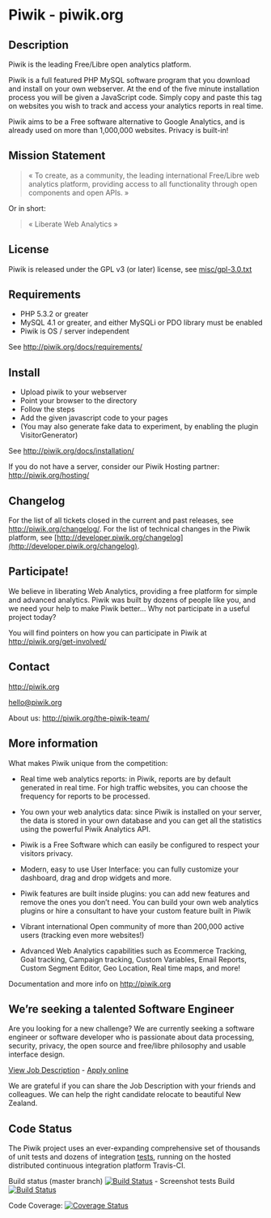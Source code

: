 # Piwik - piwik.org

## Description

Piwik is the leading Free/Libre open analytics platform.

Piwik is a full featured PHP MySQL software program that you download and install on your own webserver.
At the end of the five minute installation process you will be given a JavaScript code.
Simply copy and paste this tag on websites you wish to track and access your analytics reports in real time.

Piwik aims to be a Free software alternative to Google Analytics, and is already used on more than 1,000,000 websites. Privacy is built-in!

## Mission Statement

> « To create, as a community, the leading international Free/Libre web analytics platform, providing access to all functionality through open components and open APIs. »

Or in short:
> « Liberate Web Analytics »

## License

Piwik is released under the GPL v3 (or later) license, see [misc/gpl-3.0.txt](misc/gpl-3.0.txt)

## Requirements

  * PHP 5.3.2 or greater
  * MySQL 4.1 or greater, and either MySQLi or PDO library must be enabled
  * Piwik is OS / server independent

See http://piwik.org/docs/requirements/

## Install

  * Upload piwik to your webserver
  * Point your browser to the directory
  * Follow the steps
  * Add the given javascript code to your pages
  * (You may also generate fake data to experiment, by enabling the plugin VisitorGenerator)

See http://piwik.org/docs/installation/

If you do not have a server, consider our Piwik Hosting partner: http://piwik.org/hosting/

## Changelog

For the list of all tickets closed in the current and past releases, see http://piwik.org/changelog/. For the list of technical changes in the Piwik platform, see [http://developer.piwik.org/changelog](http://developer.piwik.org/changelog).

## Participate!

We believe in liberating Web Analytics, providing a free platform for simple and advanced analytics. Piwik was built by dozens of people like you,
and we need your help to make Piwik better… Why not participate in a useful project today?

You will find pointers on how you can participate in Piwik at http://piwik.org/get-involved/

## Contact

http://piwik.org

hello@piwik.org

About us: http://piwik.org/the-piwik-team/

## More information

What makes Piwik unique from the competition:

  * Real time web analytics reports: in Piwik, reports are by default generated in real time.
    For high traffic websites, you can choose the frequency for reports to be processed.

  * You own your web analytics data: since Piwik is installed on your server, the data is stored in your own database and you can get all the statistics
  using the powerful Piwik Analytics API.

  * Piwik is a Free Software which can easily be configured to respect your visitors privacy.

  * Modern, easy to use User Interface: you can fully customize your dashboard, drag and drop widgets and more.

  * Piwik features are built inside plugins: you can add new features and remove the ones you don’t need.
    You can build your own web analytics plugins or hire a consultant to have your custom feature built in Piwik

  * Vibrant international Open community of more than 200,000 active users (tracking even more websites!)

  * Advanced Web Analytics capabilities such as Ecommerce Tracking, Goal tracking, Campaign tracking,
    Custom Variables, Email Reports, Custom Segment Editor, Geo Location, Real time maps, and more!

Documentation and more info on http://piwik.org



## We’re seeking a talented Software Engineer

Are you looking for a new challenge? We are currently seeking a software engineer or software developer who is passionate about data processing, security, privacy, the open source and free/libre philosophy and usable interface design.

[View Job Description](http://piwik.org/blog/2014/05/piwik-expanding-seeking-talented-software-engineer-new-zealand-poland/) - [Apply online](http://piwik.org/jobs/)

We are grateful if you can share the Job Description with your friends and colleagues. We can help the right candidate relocate to beautiful New Zealand.


## Code Status
The Piwik project uses an ever-expanding comprehensive set of thousands of unit tests and dozens of integration [tests](https://github.com/piwik/piwik/tree/master/tests),
 running on the hosted distributed continuous integration platform Travis-CI.

Build status (master branch) [![Build Status](https://travis-ci.org/piwik/piwik.png?branch=master)](https://travis-ci.org/piwik/piwik) - Screenshot tests Build  [![Build Status](https://travis-ci.org/piwik/piwik-ui-tests.png?branch=master)](https://travis-ci.org/piwik/piwik-ui-tests)

Code Coverage: [![Coverage Status](https://coveralls.io/repos/piwik/piwik/badge.png?branch=master)](https://coveralls.io/r/piwik/piwik?branch=master)

